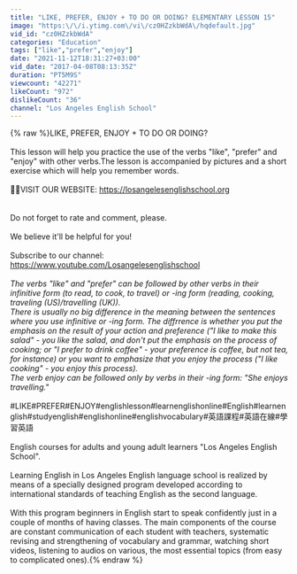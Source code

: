 ```yaml
---
title: "LIKE, PREFER, ENJOY + TO DO OR DOING? ELEMENTARY LESSON 15"
image: "https:\/\/i.ytimg.com\/vi\/cz0HZzkbWdA\/hqdefault.jpg"
vid_id: "cz0HZzkbWdA"
categories: "Education"
tags: ["like","prefer","enjoy"]
date: "2021-11-12T18:31:27+03:00"
vid_date: "2017-04-08T08:13:35Z"
duration: "PT5M9S"
viewcount: "42271"
likeCount: "972"
dislikeCount: "36"
channel: "Los Angeles English School"
---
```

{% raw %}LIKE, PREFER, ENJOY + TO DO OR DOING?<br /><br />This lesson will help you practice the use of the verbs &quot;like&quot;, &quot;prefer&quot; and &quot;enjoy&quot; with other verbs.The lesson is accompanied by pictures and a short exercise which will help you remember words. <br /><br />🤸‍♂️VISIT OUR WEBSITE: <a rel="nofollow" target="blank" href="https://losangelesenglishschool.org">https://losangelesenglishschool.org</a><br /><br /><br />Do not forget to rate and comment, please.<br /><br />We believe it'll be helpful for you!<br /><br />Subscribe to our channel: <a rel="nofollow" target="blank" href="https://www.youtube.com/Losangelesenglishschool">https://www.youtube.com/Losangelesenglishschool</a><br />_<br />The verbs &quot;like&quot; and &quot;prefer&quot; can be followed by other verbs in their infinitive form (to read, to cook, to travel) or -ing form (reading, cooking, traveling (US)/travelling (UK)). <br />There is usually no big difference in the meaning between the sentences where you use infinitive or -ing form. The diffrrence is whether you put the emphasis on the result of your action and preference (&quot;I like to make this salad&quot; - you like the salad, and don't put the emphasis on the process of cooking; or &quot;I prefer to drink coffee&quot; - your preference is coffee, but not tea, for instance) or you want to emphasize that you enjoy the process (&quot;I like cooking&quot; - you enjoy this process).<br />The verb enjoy can be followed only by verbs in their -ing form: &quot;She enjoys travelling.&quot;<br />_<br />#LIKE#PREFER#ENJOY#englishlesson#learnenglishonline#English#learnenglish#studyenglish#englishonline#englishvocabulary#英語課程#英語在線#學習英語<br /><br />English courses for adults and young adult learners &quot;Los Angeles English School&quot;. <br /><br />Learning English in Los Angeles English language school is realized by means of a specially designed program developed according to international standards of teaching English as the second language. <br /><br />With this program beginners in English start to speak confidently just in a couple of months of having classes. The main components of the course are constant communication of each student with teachers, systematic revising and strengthening of vocabulary and grammar, watching short videos, listening to audios on various, the most essential topics (from easy to complicated ones).{% endraw %}
